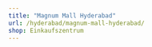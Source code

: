 ```yaml
---
title: "Magnum Mall Hyderabad"
url: /hyderabad/magnum-mall-hyderabad/
shop: Einkaufszentrum
---
```

